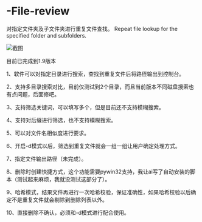# -File-review
对指定文件夹及子文件夹进行重复文件查找。
Repeat file lookup for the specified folder and subfolders.

![截图](https://github.com/user-attachments/assets/acfbc970-1fb5-4894-9625-cd6e0d6bb687)

目前已完成到1.9版本

1、软件可以对指定目录进行搜索，查找到重复文件后将路径输出到控制台。

2、支持多目录搜索对比，目前仅测试到2个目录，而且当前版本不同磁盘搜索也有点问题，后面修吧。

3、支持筛选关键词，可以填写多个，但是目前还不支持模糊搜索。

4、支持对后缀进行筛选，也不支持模糊搜索。

5、可以对文件名相似度进行要求。

6、开启-d模式以后，筛选到重复文件就会一组一组让用户确定处理方式。

7、指定文件输出路径（未完成）。

8、删除时创建快捷方式，这个功能需要pywin32支持，我让ai写了自动安装的脚本（测试起来麻烦，我就没测试这部分了）。

9、哈希模式，结果文件再进行一次哈希校验，保证准确性，如果哈希校验以后确定不是重复文件就会剔除到删除列表以外。

10、直接删除不确认，必须和-d模式进行配合使用。
